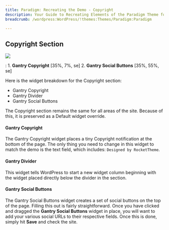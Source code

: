 ```yaml
---
title: Paradigm: Recreating the Demo - Copyright
description: Your Guide to Recreating Elements of the Paradigm Theme for WordPress
breadcrumb: /wordpress:WordPress/!themes:Themes/Paradigm:Paradigm

---
```


Copyright Section
-----

![][demo]

:   1. **Gantry Copyright** [35%, 7%, se]
    2. **Gantry Social Buttons** [35%, 55%, se]

Here is the widget breakdown for the Copyright section:

* Gantry Copyright
* Gantry Divider
* Gantry Social Buttons

The Copyright section remains the same for all areas of the site. Because of this, it is preserved as a Default widget override.

#### Gantry Copyright

The Gantry Copyright widget places a tiny Copyright notification at the bottom of the page. The only thing you need to change in this widget to match the demo is the text field, which includes: `Designed by RocketTheme`.

#### Gantry Divider

This widget tells WordPress to start a new widget column beginning with the widget placed directly below the divider in the section.

#### Gantry Social Buttons

The Gantry Social Buttons widget creates a set of social buttons on the top of the page. Filling this out is fairly straightforward. Once you have clicked and dragged the **Gantry Social Buttons** widget in place, you will want to add your various social URLs to their respective fields. Once this is done, simply hit **Save** and check the site. 

[demo]: assets/demo_9.jpeg